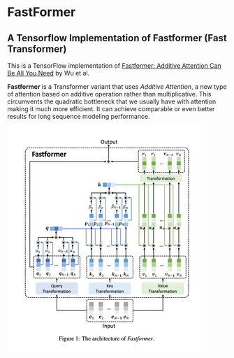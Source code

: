 # FastFormer

## A Tensorflow Implementation of Fastformer (Fast Transformer) 

This is a TensorFlow implementation of [Fastformer: Additive Attention Can Be All You Need](https://arxiv.org/abs/2108.09084) by Wu et al. 

**Fastformer** is a Transformer variant that uses _Additive Attention_, a new type of attention based on additive operation rather than multiplicative. This circumvents the quadratic bottleneck that we usually have with attention making it much more efficient. It can achieve comparable or even better results for long sequence modeling performance.

![architecture.png](images/architecture.png)
